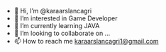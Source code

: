 - 👋 Hi, I’m @karaarslancagri
- 👀 I’m interested in Game Developer
- 🌱 I’m currently learning JAVA
- 💞️ I’m looking to collaborate on ...
- 📫 How to reach me karaarslancagri1@gmail.com

<!---
karaarslancagri/karaarslancagri is a ✨ special ✨ repository because its `README.md` (this file) appears on your GitHub profile.
You can click the Preview link to take a look at your changes.
--->
